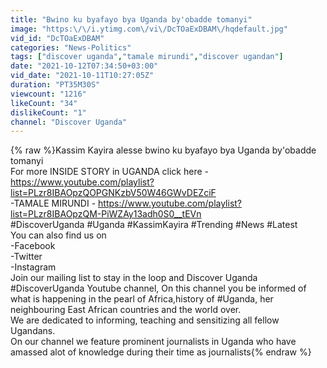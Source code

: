 ```yaml
---
title: "Bwino ku byafayo bya Uganda by'obadde tomanyi"
image: "https:\/\/i.ytimg.com\/vi\/DcTOaExDBAM\/hqdefault.jpg"
vid_id: "DcTOaExDBAM"
categories: "News-Politics"
tags: ["discover uganda","tamale mirundi","discover ugandan"]
date: "2021-10-12T07:34:50+03:00"
vid_date: "2021-10-11T10:27:05Z"
duration: "PT35M30S"
viewcount: "1216"
likeCount: "34"
dislikeCount: "1"
channel: "Discover Uganda"
---
```

{% raw %}Kassim Kayira alesse bwino ku byafayo bya Uganda by'obadde tomanyi <br />For more INSIDE STORY in UGANDA click here - <a rel="nofollow" target="blank" href="https://www.youtube.com/playlist?list=PLzr8IBAOpzQOPGNKzbV50W46GWvDEZciF">https://www.youtube.com/playlist?list=PLzr8IBAOpzQOPGNKzbV50W46GWvDEZciF</a><br />-TAMALE MIRUNDI - <a rel="nofollow" target="blank" href="https://www.youtube.com/playlist?list=PLzr8IBAOpzQM-PiWZAy13adh0S0__tEVn">https://www.youtube.com/playlist?list=PLzr8IBAOpzQM-PiWZAy13adh0S0__tEVn</a><br />#DiscoverUganda #Uganda #KassimKayira #Trending #News #Latest<br />You can also find us on<br />-Facebook<br />-Twitter<br />-Instagram<br />Join our mailing list to stay in the loop and Discover Uganda<br />#DiscoverUganda Youtube channel, On this channel you be informed of what is happening in the pearl of Africa,history of #Uganda, her neighbouring East African countries and the world over. <br />We are dedicated to informing, teaching and sensitizing all fellow Ugandans. <br />On our channel we feature prominent journalists in Uganda who have amassed alot of knowledge during their time as journalists{% endraw %}
